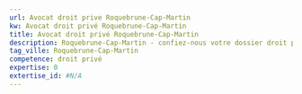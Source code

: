 ```yaml
---
url: Avocat droit prive Roquebrune-Cap-Martin
kw: Avocat droit privé Roquebrune-Cap-Martin
title: Avocat droit privé Roquebrune-Cap-Martin
description: Roquebrune-Cap-Martin - confiez-nous votre dossier droit privé
tag_ville: Roquebrune-Cap-Martin
competence: droit privé
expertise: 0
extertise_id: #N/A
---
```

